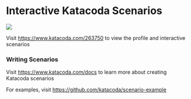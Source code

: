 # Interactive Katacoda Scenarios

[![](http://shields.katacoda.com/katacoda/263750/count.svg)](https://www.katacoda.com/263750 "Get your profile on Katacoda.com")

Visit https://www.katacoda.com/263750 to view the profile and interactive scenarios

### Writing Scenarios
Visit https://www.katacoda.com/docs to learn more about creating Katacoda scenarios

For examples, visit https://github.com/katacoda/scenario-example
